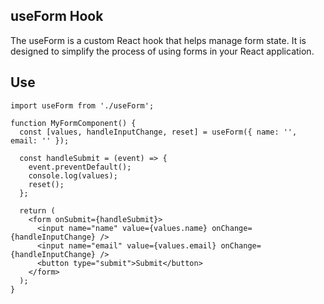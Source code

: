 ## useForm Hook

The useForm is a custom React hook that helps manage form state. It is designed to simplify the process of using forms in your React application.

## Use

```
import useForm from './useForm';

function MyFormComponent() {
  const [values, handleInputChange, reset] = useForm({ name: '', email: '' });

  const handleSubmit = (event) => {
    event.preventDefault();
    console.log(values);
    reset();
  };

  return (
    <form onSubmit={handleSubmit}>
      <input name="name" value={values.name} onChange={handleInputChange} />
      <input name="email" value={values.email} onChange={handleInputChange} />
      <button type="submit">Submit</button>
    </form>
  );
}
```